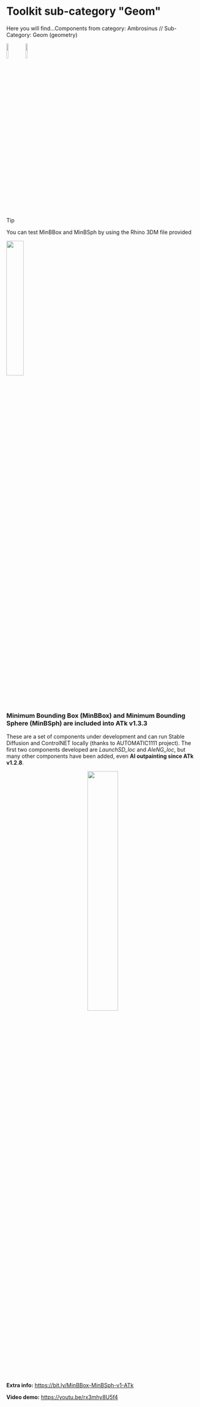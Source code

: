 # Toolkit sub-category "Geom"
  Here you will find...Components from category: Ambrosinus // Sub-Category: Geom (geometry)
<br>

<img src="https://ambrosinus.altervista.org/blog/wp-content/uploads/2025/06/3DM_icon-LA.png" width="10%" height="10%"><img src="https://ambrosinus.altervista.org/blog/wp-content/uploads/2022/11/GH_icon-LA.png" width="10%" height="10%">

<br>
<br>

> [!TIP]  
> You can test MinBBox and MinBSph by using the Rhino 3DM file provided
> 
> <img src="https://ambrosinus.altervista.org/blog/wp-content/uploads/2025/05/MinBBox_MinBSph_02.jpg" width="30%" height="30%">

<br>
<br>

### Minimum Bounding Box (MinBBox) and Minimum Bounding Sphere (MinBSph) are included into ATk v1.3.3
These are a set of components under development and can run Stable Diffusion and ControlNET locally (thanks to AUTOMATIC1111 project). The first two components developed are *LaunchSD_loc* and *AIeNG_loc*, but many other components have been added, even **AI outpainting since ATk v1.2.8**.
<br>

<div align="center">
<img src="https://ambrosinus.altervista.org/blog/wp-content/uploads/2025/05/MinBBox_MinBSph_components_1.png" width="40%" height="40%">
</div>

<br>

**Extra info:** https://bit.ly/MinBBox-MinBSph-v1-ATk

**Video demo:** https://youtu.be/rx3mhy8U5f4

<br>
<br>


